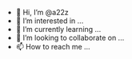 - 👋 Hi, I’m @a22z
- 👀 I’m interested in ...
- 🌱 I’m currently learning ...
- 💞️ I’m looking to collaborate on ...
- 📫 How to reach me ...

<!---
a22z/a22z is a ✨ special ✨ repository because its `README.md` (this file) appears on your GitHub profile.
You can click the Preview link to take a look at your changes.
--->
